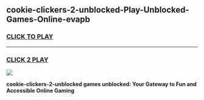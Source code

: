
## cookie-clickers-2-unblocked-Play-Unblocked-Games-Online-evapb
<h3>
<a href="https://premium76.site?title=cookie-clickers-2-unblocked&ref=25A">CLICK TO PLAY</a></h3>
<hr>

<h3>
<a href="https://premium76.site?title=cookie-clickers-2-unblocked&ref=25A">CLICK 2 PLAY</a>
  
</h3>

<a href="https://premium76.site?title=cookie-clickers-2-unblocked&ref=25A"><img src="https://clearcache.store/games.png"></a>


**cookie-clickers-2-unblocked games unblocked: Your Gateway to Fun and Accessible Online Gaming**
